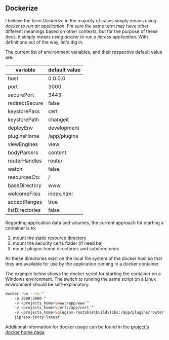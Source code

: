 ## Dockerize

I believe the term _Dockerize_ in the majority of cases simply means _using docker to run an application_. I'm sure the
same term may have other different meanings based on other contexts, but for the purpose of these docs, it simply means
_using docker to run a jipress application_. With definitions out of the way, let's dig in.

The current list of environment variables, and their respective default value are:

| __variable__    | __default value__ |
|-----------------|-------------------|
| host            | 0.0.0.0           |  
| port            | 3000              |  
| securePort      | 3443              |  
| redirectSecure  | false             |  
| keystorePass    | cert              |  
| keystorePath    | changeit          |  
| deployEnv       | development       |  
| pluginsHome     | /app/plugins      |  
| viewEngines     | view              |  
| bodyParsers     | content           |  
| routerHandles   | router            |  
| watch           | false             |  
| resourcesCtx    | /                 |  
| baseDirectory   | www               |  
| welcomeFiles    | index.html        |  
| acceptRanges    | true              |  
| listDirectories | false             |  

Regarding application data and volumes, the current approach for starting a container is to:

1. mount the static resource directory
2. mount the security certs folder (if need be)
3. mount plugins home directories and subdirectories

All these directories exist on the local file system of the docker host so that they are available for use by the
application running in a docker container.

The example below shows the docker script for starting the container on a Windows environment. The switch to running
the same script on a Linux environment should be self-explanatory.

```bash
docker run --rm ^
    -p 3000:3000 ^
    -v <projects_home>\www:/app/www ^
    -v <projects_home>\cert:/app/cert ^
    -v <projects_home>\plugins-routable\build\libs:/app/plugins/router ^
    jipress-jetty:latest
```

Additional information for docker usage can be found in
the [project's docker home page](https://hub.docker.com/repository/docker/m41na/espresso/general)